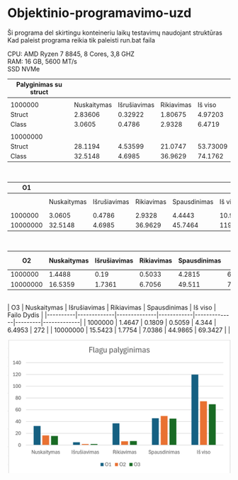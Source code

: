 # Objektinio-programavimo-uzd

Ši programa del skirtingu konteineriu laikų testavimų naudojant struktūras
Kad paleist programa reikia tik paleisti run.bat faila


CPU: AMD Ryzen 7 8845, 8 Cores, 3,8 GHZ<br>
RAM: 16 GB, 5600 MT/s<br>
SSD NVMe <br>

| Palyginimas su struct |             |              |            |          |
|-----------------------|-------------|--------------|------------|----------|
|                       |             |              |            |          |
| 1000000               | Nuskaitymas | Išrušiavimas | Rikiavimas | Iš viso  |
| Struct                | 2.83606     | 0.32922      | 1.80675    | 4.97203  |
| Class                 | 3.0605      | 0.4786       | 2.9328     | 6.4719   |
|                       |             |              |            |          |
| 10000000              |             |              |            |          |
| Struct                | 28.1194     | 4.53599      | 21.0747    | 53.73009 |
| Class                 | 32.5148     | 4.6985       | 36.9629    | 74.1762  |
<br>


| O1       |             |              |            |              |         |              |
|----------|-------------|--------------|------------|--------------|---------|--------------|
|          | Nuskaitymas | Išrušiavimas | Rikiavimas | Spausdinimas | Iš viso | Failoo Dydis |
| 1000000  | 3.0605      | 0.4786       | 2.9328     | 4.4443       | 10.916  | 256          |
| 10000000 | 32.5148     | 4.6985       | 36.9629    | 45.7464      | 119.923 |              |
<br>

| O2       | Nuskaitymas | Išrušiavimas | Rikiavimas | Spausdinimas | Iš viso | Failo Dydis |
|----------|-------------|--------------|------------|--------------|---------|-------------|
| 1000000  | 1.4488      | 0.19         | 0.5033     | 4.2815       | 6.4235  | 252         |
| 10000000 | 16.5359     | 1.7361       | 6.7056     | 49.511       | 74.4885 |             |

<br>
| O3       | Nuskaitymas | Išrušiavimas | Rikiavimas | Spausdinimas | Iš viso | Failo Dydis |
|----------|-------------|--------------|------------|--------------|---------|-------------|
| 1000000  | 1.4647      | 0.1809       | 0.5059     | 4.344        | 6.4953  | 272         |
| 10000000 | 15.5423     | 1.7754       | 7.0386     | 44.9865      | 69.3427 |             |
<br>


![alt text](images/image.png)
<br>
